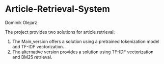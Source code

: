 # Article-Retrieval-System
Dominik Olejarz 

The project provides two solutions for article retrieval:

1. The Main_version offers a solution using a pretrained tokenization model and TF-IDF vectorization.
2. The alternative version provides a solution using TF-IDF vectorization and BM25 retrieval.
